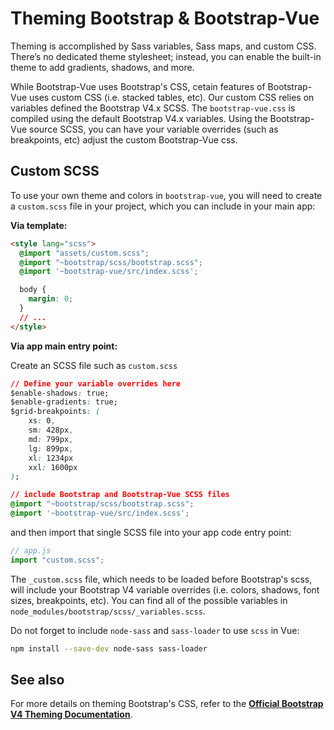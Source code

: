 # Theming Bootstrap & Bootstrap-Vue

Theming is accomplished by Sass variables, Sass maps, and custom CSS. There’s no dedicated
theme stylesheet; instead, you can enable the built-in theme to add gradients, shadows, and more.

While Bootstrap-Vue uses Bootstrap's CSS, cetain features of Bootstrap-Vue uses custom CSS (i.e.
stacked tables, etc). Our custom CSS relies on variables defined the Bootstrap V4.x SCSS. The
`bootstrap-vue.css` is compiled using the default Bootstrap V4.x variables. Using the
Bootstrap-Vue source SCSS, you can have your variable overrides (such as breakpoints, etc) adjust
the custom Bootstrap-Vue css.

## Custom SCSS
To use your own theme and colors in `bootstrap-vue`, you will need to create a
`custom.scss` file in your project, which you can include in your main app:

**Via template:**
```html
<style lang="scss">
  @import "assets/custom.scss";
  @import "~bootstrap/scss/bootstrap.scss";
  @import '~bootstrap-vue/src/index.scss';

  body {
    margin: 0;
  }
  // ...
</style>
```

**Via app main entry point:**

Create an SCSS file such as `custom.scss`
```css
// Define your variable overrides here
$enable-shadows: true;
$enable-gradients: true;
$grid-breakpoints: (
    xs: 0,
    sm: 428px,
    md: 799px,
    lg: 899px,
    xl: 1234px
    xxl: 1600px
);

// include Bootstrap and Bootstrap-Vue SCSS files
@import "~bootstrap/scss/bootstrap.scss";
@import '~bootstrap-vue/src/index.scss';
```
and then import that single SCSS file into your app code entry point:
```js
// app.js
import "custom.scss";
```

The `_custom.scss` file, which needs to be loaded before Bootstrap's scss, will include your
Bootstrap V4 variable overrides (i.e. colors, shadows, font sizes, breakpoints, etc).
You can find all of the possible variables in `node_modules/bootstrap/scss/_variables.scss`.

Do not forget to include `node-sass` and `sass-loader` to use `scss` in Vue:

```sh
npm install --save-dev node-sass sass-loader
```


## See also
For more details on theming Bootstrap's CSS, refer to the
[**Official Bootstrap V4 Theming Documentation**](http://getbootstrap.com/docs/4.1/getting-started/theming/).

